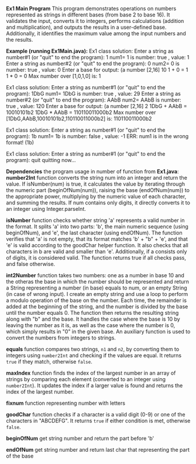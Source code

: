 **Ex1 Main Program**
This program demonstrates operations on numbers represented as strings in different bases (from base 2 to base 16). It validates the input, converts it to integers,
performs calculations (addition and multiplication), and outputs the results in a user-defined base. Additionally, it identifies the maximum value among the input numbers
and the results.

**Example (running Ex1Main.java):**
Ex1 class solution:
Enter a string as number#1 (or "quit" to end the program): 
1
num1= 1 is number: true , value: 1
Enter a string as number#2 (or "quit" to end the program): 
0
num2= 0 is number: true , value: 0
Enter a base for output: (a number [2,16] 
10
1 + 0 = 1
1 * 0 = 0
Max number over [1,0,1,0] is: 1


Ex1 class solution:
Enter a string as number#1 (or "quit" to end the program): 
1DbG
num1= 1DbG is number: true , value: 29
Enter a string as number#2 (or "quit" to end the program): 
AAbB
num2= AAbB is number: true , value: 120
Enter a base for output: (a number [2,16] 
2
1DbG + AAbB = 10010101b2
1DbG * AAbB = 110110011000b2
Max number over [1DbG,AAbB,10010101b2,110110011000b2] is: 110110011000b2

Ex1 class solution:
Enter a string as number#1 (or "quit" to end the program): 
1b
num1= 1b is number: false , value: -1
ERR: num1 is in the wrong format! (1b)


Ex1 class solution:
Enter a string as number#1 (or "quit" to end the program): 
quit
quitting now...


**Dependencies**
the program usage in number of function from **Ex1.java**: 
**number2Int** function converts the string num into an integer and return the value. If isNumber(num) is true,
it calculates the value by iterating through the numeric part (beginOfNum(num)), raising the base (endOfNum(num)) to
the appropriate power, multiplying by the numeric value of each character, and summing the results.
If num contains only digits, it directly converts it to an integer using Integer.parseInt.

**isNumber** function checks whether string 'a' represents a valid number in the format.
It splits 'a' into two parts: 'b', the main numeric sequence (using beginOfNum), and 'e', the last character (using endOfNum).
The function verifies that 'a' is not empty, that its format matches 'b' + "b" + 'e', and that 'e' is valid according to the goodChar helper function.
It also checks that all characters in b are valid and smaller than 'e'. Additionally, if a consists only of digits, 
it is considered valid. The function returns true if all checks pass, and false otherwise.

**int2Number** function takes two numbers: one as a number in base 10 and the otheras the base in which the number should be represented 
and return a String representing a number (in base) equals to num, or an empty String (in case of wrong input).
I create an empty string and use a loop to perform a modulo operation
of the base on the number. Each time, the remainder is added at the beginning of the string, and the number is divided by
the base until the number equals 0. The function then returns the resulting string along with "b" and the base.
It handles the case where the base is 10 by leaving the number as it is, as well as the case where the number is 0, which simply results in "0" in the given base.
An auxiliary function is used to convert the numbers from integers to strings.

**equals** function compares two strings, `n1` and `n2`, by converting them to integers using `number2Int` and checking
if the values are equal. It returns `true` if they match, otherwise `false`.

**maxIndex** function finds the index of the largest number in an array of strings by comparing each element
(converted to an integer using `number2Int`). It updates the index if a larger value is found and returns the index of the largest number.

**fixnum** function representing number with letters

**goodChar** function checks if a character is a valid digit (0-9) or one of the characters in "ABCDEFG". It returns `true` if either condition is met, otherwise `false`.

**beginOfNum** get string number and return the part before 'b'

**endOfNum** get string number and return last char that representing the part of the base

